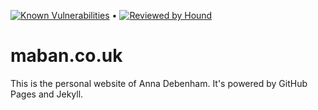 [![Known Vulnerabilities](https://snyk.io/test/github/maban/maban/badge.svg)](https://snyk.io/test/github/maban/maban) • [![Reviewed by Hound](https://img.shields.io/badge/Reviewed_by-Hound-8E64B0.svg)](https://houndci.com)

# maban.co.uk

This is the personal website of Anna Debenham. It's powered by GitHub Pages and Jekyll.
